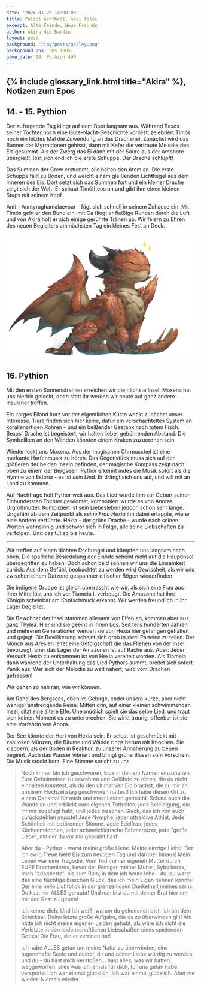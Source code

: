 ```yaml
---
date: '2024-01-20 14:00:00'
title: Palioí echthroí, néoi fíloi
excerpt: Alte Feinde, Neue Freunde
author: Akira die Bardin
layout: post
background: "/img/posts/galley.png"
background_pos: 50% 100%
game_date: 14. Pythion 499
---
```


## {% include glossary_link.html title="Akira" %}, Notizen zum Epos


## 14. - 15. Pythion

Der aufregende Tag klingt auf dem Boot langsam aus. Während Bexos seiner Tochter noch eine Gute-Nacht-Geschichte vorliest, zelebriert Timós noch ein letztes Mal die Zuwendung an das Drachenei. Zunächst wird das Banner der Myrmidonen gehisst, dann mit Kefer die vertraute Melodie des Eis gesummt. Als der Zwerg das Ei dann mit der Säure aus der Amphore übergießt, löst sich endlich die erste Schuppe. Der Drache schlüpft!

Das Summen der Crew erstummt, alle halten den Atem an. Die erste Schuppe fällt zu Boden, und weicht einem gleißenden Lichtkegel aus dem Inneren des Eis. Dort setzt sich das Summen fort und ein kleiner Drache zeigt sich der Welt. Er schaut Timótheos an und gibt ihm einen kleinen Stups mit seinem Kopf.

Anti - Auntyraghamalaevoar - fügt sich schnell in seinem Zuhause ein. Mit Timós geht er den Bund ein, mit Ca fliegt er fleißige Runden durch die Luft und von Akira holt er sich einige gerührte Tränen ab. Wir feiern zu Ehren des neuen Begleiters am nächsten Tag ein kleines Fest an Deck.

![Anti](/img/posts/anti-freed.png)

## 16. Pythion

Mit den ersten Sonnenstrahlen erreichen wir die nächste Insel. Moxena hat uns hierhin gelockt, doch statt ihr werden wir heute auf ganz andere Insulaner treffen.

Ein karges Eiland kurz vor der eigentlichen Küste weckt zunächst unser Interesse. Tiere finden sich hier keine, dafür ein verschachteltes System an korallenartigen Rohren - und ein beißender Gestank nach totem Fisch. Bexos' Drache ist begeistert, wir halten lieber gebührenden Abstand. Die Symboliken an den Wänden könnten einem Kraken zuzuordnen sein.

Wieder lockt uns Moxena. Aus der magischen Ohrmuschel ist eine markante Harfenmusik zu hören. Das Gegenstück muss sich auf der größeren der beiden Inseln befinden, der magische Kompass zeigt nach oben zu einem der Bergseen. Pythor erkennt indes die Musik sofort als die Hymne von Estoria - es ist _sein Lied_. Er drängt sich uns auf, und will mit an Land zu kommen.

Auf Nachfrage holt Pythor weit aus. Das Lied wurde ihm zur Geburt seiner Einhundersten Tochter gewidmet, komponiert wurde es von Anoras Urgroßmutter. Kompliziert ist sein Liebesleben jedoch schon sehr lange. Ungefähr ab dem Zeitpunkt als _seine Frau Hexia_ ihn dabei ertappte, wie er eine Andere verführte. Hexia - der grüne Drache - wurde nach seinen Worten wahnsinnig und schwor sich in Folge, alle seine Liebschaften zu verfolgen. Und das tut so bis heute.

---

Wir treffen auf einen dichten Dschungel und kämpfen uns langsam nach oben. Die spärliche Besiedelung der Einöde scheint nicht auf die Hauptinsel übergegriffen zu haben. Doch schon bald sehnen wir uns die Einsamkeit zurück: Aus dem Gefühl, beobachtet zu werden wird Gewissheit, als wir uns zwischen einem Dutzend gespannter elfischer Bögen wiederfinden.

Die indigene Gruppe ist gleich überrascht wie wir, als sich eine Frau aus ihrer Mitte löst uns ich vor Tiameia I. verbeugt. Die Amazone hat ihre Königin scheinbar am Kopfschmuck erkannt. Wir werden freundlich in ihr Lager begleitet.

Die Bewohner der Insel stammen allesamt von Elfen ab, kommen aber aus ganz Thylea. Hier sind sie geeint in ihrem Los: Seit teils hunderten Jahren und mehreren Generationen werden sie von Hexia hier gefangen gehalten und gejagt. Die Bevölkerung scheint sich grob in zwei Parteien zu teilen. Der Mönch aus Aresien leitet eine Gefolgschaft die das Fliehen von der Insel bevorzugt, aber das Lager der Amazonen ist auf Rache aus. Aber: Jeder Versuch Hexia zu entkommen ist von Hexia vereitelt worden. Als Tiameia dann während der Unterhaltung das Lied Pythors summt, breitet sich sofort Panik aus. Wer sich der Melodie zu weit nähert, wird vom Drachen gefressen!

Wir gehen so nah ran, wie wir können.

Am Rand des Bergsees, oben im Gebirge, endet unsere kurze, aber nicht weniger anstrengende Reise. Mitten drin, auf einer kleinen schwimmenden Insel, sitzt eine ältere Elfe. Unermüdlich spielt sie das selbe Lied, und traut sich keinen Moment es zu unterbrechen. Sie wirkt traurig, offenbar ist sie eine Vorfahrin von Anora.

Der See könnte der Hort von Hexia sein. Er selbst ist geschmückt mit zahllosen Münzen, die Bäume und Wände rings herum mit Knochen. Sie klappern, als der Boden in Reaktion zu unserer Annäherung zu beben beginnt. Auch das Wasser vibriert und bringt grüne Blasen zum Vorschein. Die Musik stockt kurz. Eine Stimme spricht zu uns.

<blockquote class="preline">
Noch immer bin ich geschworen, Eide in deinem Namen einzuhalten. Eure Geheimnisse zu bewahren und Gelübde zu ehren, die du nicht einhalten konntest, als du den ultimativen Eid brachst, die du mir an unserem Hochzeitstag geschworen hattest!
Ich habe diesen Ort zu einem Denkmal für mich und mein Leiden gemacht. Schaut euch die Wände an und erblickt eure eigenen Torheiten, jede Beleidigung, die ihr mir zugefügt habt, und jedes bisschen Glück, das ich von euch zurückstehlen musste!
Jede Nymphe, jeder attraktive Athlet. Jede Schönheit mit betörender Stimme. Jede Edelfrau, jedes Küchenmädchen, jeder schmeichlerische Schmarotzer, jede "große Liebe", mit der du vor mir geprahlt hast!
  
Aber du - Pythor - warst meine große Liebe. Meine einzige Liebe! Der ich ewig Treue hielt! Bis zum heutigen Tag und darüber hinaus! Mein Leben war eine Tragödie. Vom Tod meiner eigenen Mutter durch EURE Drachenlords, bevor der Peiniger meiner Mutter, Sybolkorax, mich "adoptierte", bis zum Ruin, in dem ich heute lebe - du, du warst das eine flüchtige bisschen Glück, das ich mein Eigen nennen konnte! Der eine helle Lichtblick in der grenzenlosen Dunkelheit meines seins.
Du hast mir ALLES geraubt! Und nun bist du mit deiner Brut hier um mir den Rest zu geben!

Ich kenne dich. Und ich weiß, warum du gekommen bist. Ich bin dein Schicksal. Deine letzte große Aufgabe, die es zu überwinden gilt! Als hätte ich nicht meine eigenen Leiden gehabt, als wäre ich nicht die Verletzte in den leidenschaftlichen Liebschaften eines spielenden Gottes! Die Frau, die er verraten hat!

Ich habe ALLES getan um meine Natur zu überwinden, eine tugendhafte Seele und deiner, dir und deiner Liebe würdig zu werden, und du - du hast mich verstoßen... hast alles, was wir hatten, weggeworfen, alles was ich jemals für dich, für uns getan habe, verspottet! 
Ich war einmal glücklich. Ich war einmal glücklich. Aber nie wieder. Niemals wieder.
</blockquote>
